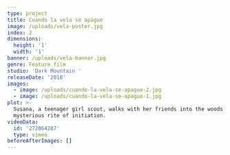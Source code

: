 ```yaml
---
type: project
title: Cuando la vela se apague
image: /uploads/vela-poster.jpg
index: 2
dimensions:
  height: '1'
  width: '1'
banner: /uploads/vela-banner.jpg
genre: Feature film
studio: 'Dark Mountain '
releaseDate: '2018'
images:
  - image: /uploads/cuando-la-vela-se-apague-2.jpg
  - image: /uploads/cuando-la-vela-se-apague-1.jpg
plot: >-
  Susana, a teenager girl scout, walks with her friends into the woods to play a
  mysterious rite of initiation.
videoData:
  id: '272864287'
  type: vimeo
beforeAfterImages: []
---
```


